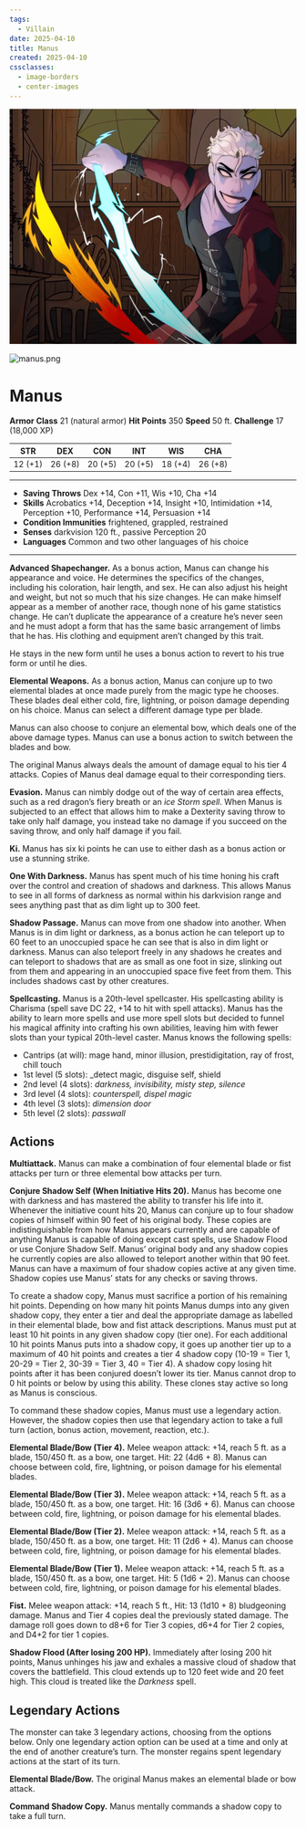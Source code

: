 ```yaml
---
tags:
  - Villain
date: 2025-04-10
title: Manus
created: 2025-04-10
cssclasses:
  - image-borders
  - center-images
---
```

![image.png](/images/image.png)

![manus.png](/images/manus.png)
# Manus

**Armor Class** 21 (natural armor)
**Hit Points** 350
**Speed** 50 ft.
**Challenge** 17 (18,000 XP)

| STR     | DEX     | CON     | INT     | WIS     | CHA     |
| ------- | ------- | ------- | ------- | ------- | ------- |
| 12 (+1) | 26 (+8) | 20 (+5) | 20 (+5) | 18 (+4) | 26 (+8) |

---

- **Saving Throws** Dex +14, Con +11, Wis +10, Cha +14
- **Skills** Acrobatics +14, Deception +14, Insight +10, Intimidation +14, Perception +10, Performance +14, Persuasion +14
- **Condition Immunities** frightened, grappled, restrained
- **Senses** darkvision 120 ft., passive Perception 20
- **Languages** Common and two other languages of his choice

---

**Advanced Shapechanger.** As a bonus action, Manus can change his appearance and voice. He determines the specifics of the changes, including his coloration, hair length, and sex. He can also adjust his height and weight, but not so much that his size changes. He can make himself appear as a member of another race, though none of his game statistics change. He can’t duplicate the appearance of a creature he’s never seen and he must adopt a form that has the same basic arrangement of limbs that he has. His clothing and equipment aren’t changed by this trait.

He stays in the new form until he uses a bonus action to revert to his true form or until he dies.

**Elemental Weapons.** As a bonus action, Manus can conjure up to two elemental blades at once made purely from the magic type he chooses. These blades deal either cold, fire, lightning, or poison damage depending on his choice. Manus can select a different damage type per blade.

Manus can also choose to conjure an elemental bow, which deals one of the above damage types. Manus can use a bonus action to switch between the blades and bow.

The original Manus always deals the amount of damage equal to his tier 4 attacks. Copies of Manus deal damage equal to their corresponding tiers.

**Evasion.** Manus can nimbly dodge out of the way of certain area effects, such as a red dragon’s fiery breath or an _ice Storm spell_. When Manus is subjected to an effect that allows him to make a Dexterity saving throw to take only half damage, you instead take no damage if you succeed on the saving throw, and only half damage if you fail.

**Ki.** Manus has six ki points he can use to either dash as a bonus action or use a stunning strike.

**One With Darkness.** Manus has spent much of his time honing his craft over the control and creation of shadows and darkness. This allows Manus to see in all forms of darkness as normal within his darkvision range and sees anything past that as dim light up to 300 feet.

**Shadow Passage.** Manus can move from one shadow into another. When Manus is in dim light or darkness, as a bonus action he can teleport up to 60 feet to an unoccupied space he can see that is also in dim light or darkness. Manus can also teleport freely in any shadows he creates and can teleport to shadows that are as small as one foot in size, slinking out from them and appearing in an unoccupied space five feet from them. This includes shadows cast by other creatures.

**Spellcasting.** Manus is a 20th-level spellcaster. His spellcasting ability is Charisma (spell save DC 22, +14 to hit with spell attacks). Manus has the ability to learn more spells and use more spell slots but decided to funnel his magical affinity into crafting his own abilities, leaving him with fewer slots than your typical 20th-level caster. Manus knows the following spells:

- Cantrips (at will): mage hand, minor illusion, prestidigitation, ray of frost, chill touch
- 1st level (5 slots): _detect magic, disguise self, shield
- 2nd level (4 slots): _darkness, invisibility, misty step, silence_
- 3rd level (4 slots): _counterspell, dispel magic_
- 4th level (3 slots): _dimension door_
- 5th level (2 slots): _passwall_
## Actions

**Multiattack.** Manus can make a combination of four elemental blade or fist attacks per turn or three elemental bow attacks per turn.

**Conjure Shadow Self (When Initiative Hits 20).** Manus has become one with darkness and has mastered the ability to transfer his life into it. Whenever the initiative count hits 20, Manus can conjure up to four shadow copies of himself within 90 feet of his original body. These copies are indistinguishable from how Manus appears currently and are capable of anything Manus is capable of doing except cast spells, use Shadow Flood or use Conjure Shadow Self. Manus’ original body and any shadow copies he currently copies are also allowed to teleport another within that 90 feet. Manus can have a maximum of four shadow copies active at any given time. Shadow copies use Manus’ stats for any checks or saving throws.

To create a shadow copy, Manus must sacrifice a portion of his remaining hit points. Depending on how many hit points Manus dumps into any given shadow copy, they enter a tier and deal the appropriate damage as labelled in their elemental blade, bow and fist attack descriptions. Manus must put at least 10 hit points in any given shadow copy (tier one). For each additional 10 hit points Manus puts into a shadow copy, it goes up another tier up to a maximum of 40 hit points and creates a tier 4 shadow copy (10-19 = Tier 1, 20-29 = Tier 2, 30-39 = Tier 3, 40 = Tier 4). A shadow copy losing hit points after it has been conjured doesn’t lower its tier. Manus cannot drop to 0 hit points or below by using this ability. These clones stay active so long as Manus is conscious.

To command these shadow copies, Manus must use a legendary action. However, the shadow copies then use that legendary action to take a full turn (action, bonus action, movement, reaction, etc.).

**Elemental Blade/Bow (Tier 4).** Melee weapon attack: +14, reach 5 ft. as a blade, 150/450 ft. as a bow, one target. Hit: 22 (4d6 + 8). Manus can choose between cold, fire, lightning, or poison damage for his elemental blades.

**Elemental Blade/Bow (Tier 3).** Melee weapon attack: +14, reach 5 ft. as a blade, 150/450 ft. as a bow, one target. Hit: 16 (3d6 + 6). Manus can choose between cold, fire, lightning, or poison damage for his elemental blades.

**Elemental Blade/Bow (Tier 2).** Melee weapon attack: +14, reach 5 ft. as a blade, 150/450 ft. as a bow, one target. Hit: 11 (2d6 + 4). Manus can choose between cold, fire, lightning, or poison damage for his elemental blades.

**Elemental Blade/Bow (Tier 1).** Melee weapon attack: +14, reach 5 ft. as a blade, 150/450 ft. as a bow, one target. Hit: 5 (1d6 + 2). Manus can choose between cold, fire, lightning, or poison damage for his elemental blades.

**Fist.** Melee weapon attack: +14, reach 5 ft., Hit: 13 (1d10 + 8) bludgeoning damage. Manus and Tier 4 copies deal the previously stated damage. The damage roll goes down to d8+6 for Tier 3 copies, d6+4 for Tier 2 copies, and D4+2 for tier 1 copies.

**Shadow Flood (After losing 200 HP).** Immediately after losing 200 hit points, Manus unhinges his jaw and exhales a massive cloud of shadow that covers the battlefield. This cloud extends up to 120 feet wide and 20 feet high. This cloud is treated like the _Darkness_ spell.

## Legendary Actions

The monster can take 3 legendary actions, choosing from the options below. Only one legendary action option can be used at a time and only at the end of another creature’s turn. The monster regains spent legendary actions at the start of its turn.

**Elemental Blade/Bow.** The original Manus makes an elemental blade or bow attack.

**Command Shadow Copy.** Manus mentally commands a shadow copy to take a full turn.